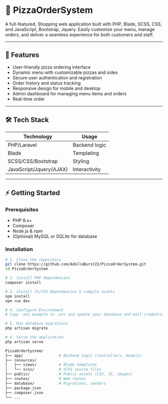 # 🍕 PizzaOrderSystem

A full-featured, Shopping web application built with PHP, Blade, SCSS, CSS, and JavaScript, Bootstrap, Jquery. Easily customize your menu, manage orders, and deliver a seamless experience for both customers and staff.

---

## 🚀 Features

- User-friendly pizza ordering interface
- Dynamic menu with customizable pizzas and sides
- Secure user authentication and registration
- Order history and status tracking
- Responsive design for mobile and desktop
- Admin dashboard for managing menu items and orders
- Real-time order

---

## 🛠 Tech Stack

| Technology    | Usage           |
| ------------- | --------------- |
| PHP/Laravel           | Backend logic   |
| Blade         | Templating      |
| SCSS/CSS/Bootstrap      | Styling         |
| JavaScript/Jquery(AJAX)    | Interactivity   |

---

## ⚡ Getting Started

### Prerequisites

- PHP 8.x+
- Composer
- Node.js & npm
- (Optional) MySQL or SQLite for database

### Installation

```bash
# 1. Clone the repository
git clone https://github.com/AdollaBurst22/PizzaOrderSystem.git
cd PizzaOrderSystem

# 2. Install PHP dependencies
composer install

# 3. Install JS/CSS dependencies & compile assets
npm install
npm run dev

# 4. Configure Environment
# Copy .env.example to .env and update your database and mail credentials

# 5. Run database migrations
php artisan migrate

# 6. Serve the application
php artisan serve

PizzaOrderSystem/
├── app/                # Backend logic (controllers, models)
├── resources/
│   ├── views/          # Blade templates
│   └── scss/           # SCSS source files
├── public/             # Public assets (CSS, JS, images)
├── routes/             # Web routes
├── database/           # Migrations, seeders
├── package.json
├── composer.json
└── ...
